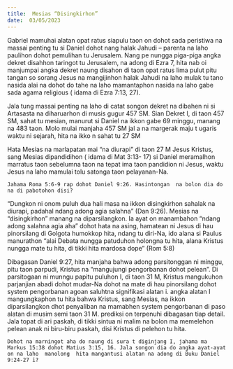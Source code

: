 ```yaml
---
title:  Mesias “Disingkirhon”
date:  03/05/2023
---
```


Gabriel mamuhai  alatan   opat ratus siapulu taon on  dohot  sada  peristiwa  na massai  penting tu si Daniel dohot  nang  halak  Jahudi – parenta na laho paulihon dohot pemulihan tu Jerusalem. Nang pe nungga piga-piga angka dekret disahhon  taringot tu Jerusalem, na adong di Ezra 7, hita nab oi manjumpai angka  dekret naung disahon di taon opat ratus lima pulut pitu tangan so sorang Jesus na mangijinhon halak Jahudi na laho mulak tu tano nasida  alai na dohot do tahe na laho  mamantaphon  nasida na laho gabe sada agama religious ( idama di Ezra 7:13, 27).

Jala tung  massai  penting  na laho di catat songon  dekret na dibahen ni si Artasasta na diharuarhon di musis  gugur 457 SM. Sian Dekret I, di taon 457 SM, sahat tu mesian, manurut si Daniel na ikkon gabe  69 minggu, manang  na 483 taon. Molo mulai  manjaha 457 SM jal a  na margerak  maju t ugaris waktu ni sejarah, hita na ikko n sahat tu 27 SM

Hata  Mesias  na marlapatan mai “na diurapi” di taon 27 M Jesus Kristus, sang  Mesias dipandidihon ( idama di Mat 3:13- 17) si Daniel  meramalhon marratus taon sebelumna taon na tepat ima taon pandidion ni Jesus, waktu Jesus na laho mamulai tolu satonga taon  pelayanan-Na.

`Jahama Roma 5:6-9 rap dohot Daniel 9:26. Hasintongan  na bolon dia do na di pabotohon disi?`

“Dungkon ni onom puluh dua hali masa na ikkon disingkirhon sahalak na diurapi, padahal  ndang  adong  agia salahna” (Dan 9:26).  Mesias  na “disingkirhon” manang  na diparsilangkon. Ia ayat on manambahon “ndang  adong   salahna agia aha” dohot hata na asing,  hamatean ni Jesus di hau pinorsilang  di Golgota humokkop hita, ndang  tu diri-Na, ido alana si Paulus manurathon “alai Debata nungga  patuduhon  holongna tu hita, alana Kristus nungga  mate tu hita, di tikki hita mardosa  dope” (Rom 5:8)

Dibagasan  Daniel 9:27, hita  manjaha bahwa adong  parsitonggan  ni minggu, pitu taon  parpudi, Kristus na “mangujungi  pengorbanan  dohot pelean”. Di parsitogaan ni munngu papitu puluhon I, di taon 31 M, Kristus mangukuhon parjanjian  abadi dohot mudar-Na dohot  na mate di hau pinorsilang   dohot   system pengorbanan agoan saluhtna  signifikasi alatan i. angka  alatan I mangungkaphon tu hita bahwa Kristus, sang  Mesias, na ikkon  diparsilangkon dhot  penyaliban na mamabhen system pengorbanan di paso alatan di musim semi taon 31 M. prediksi  on terpenuhi dibagasan tiap detail. Jala topat di ari paskah, di tikki sintua ni malim na bolon ma memelehon pelean anak ni biru-biru paskah, disi Kristus di pelehon tu hita.

`Dohot na marningot aha do naung di sura t diginjang I, jahama ma Markus 15:38 dohot Matius 3:15, 16. Jala songon dia do angka ayat-ayat on na laho  manolong  hita mangantusi alatan na adong di Buku Daniel 9:24-27 i?`
